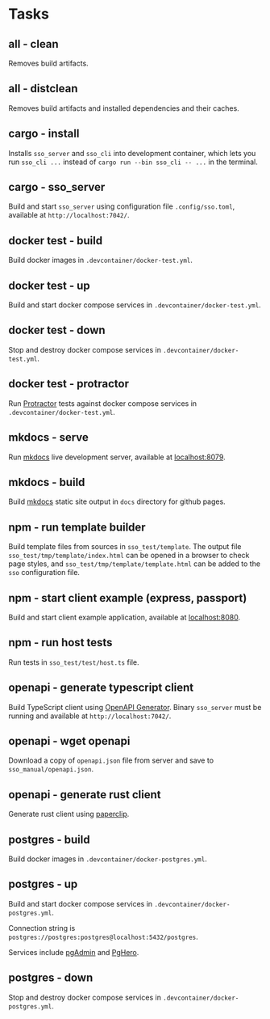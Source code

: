 # Tasks

## all - clean

Removes build artifacts.

## all - distclean

Removes build artifacts and installed dependencies and their caches.

## cargo - install

Installs `sso_server` and `sso_cli` into development container, which lets you run `sso_cli ...` instead of `cargo run --bin sso_cli -- ...` in the terminal.

## cargo - sso_server

Build and start `sso_server` using configuration file `.config/sso.toml`, available at `http://localhost:7042/`.

## docker test - build

Build docker images in `.devcontainer/docker-test.yml`.

## docker test - up

Build and start docker compose services in `.devcontainer/docker-test.yml`.

## docker test - down

Stop and destroy docker compose services in `.devcontainer/docker-test.yml`.

## docker test - protractor

Run [Protractor](https://www.protractortest.org/) tests against docker compose services in `.devcontainer/docker-test.yml`.

## mkdocs - serve

Run [mkdocs](https://www.mkdocs.org/) live development server, available at [localhost:8079](http://localhost:8079).

## mkdocs - build

Build [mkdocs](https://www.mkdocs.org/) static site output in `docs` directory for github pages.

## npm - run template builder

Build template files from sources in `sso_test/template`. The output file `sso_test/tmp/template/index.html` can be opened in a browser to check page styles, and `sso_test/tmp/template/template.html` can be added to the `sso` configuration file.

## npm - start client example (express, passport)

Build and start client example application, available at [localhost:8080](http://localhost:8080).

## npm - run host tests

Run tests in `sso_test/test/host.ts` file.

## openapi - generate typescript client

Build TypeScript client using [OpenAPI Generator](https://github.com/OpenAPITools/openapi-generator). Binary `sso_server` must be running and available at `http://localhost:7042/`.

## openapi - wget openapi

Download a copy of `openapi.json` file from server and save to `sso_manual/openapi.json`.

<!-- todo: Use same spec file in openapi typescript generation -->

## openapi - generate rust client

Generate rust client using [paperclip](https://github.com/wafflespeanut/paperclip).

## postgres - build

Build docker images in `.devcontainer/docker-postgres.yml`.

## postgres - up

Build and start docker compose services in `.devcontainer/docker-postgres.yml`.

Connection string is `postgres://postgres:postgres@localhost:5432/postgres`.

Services include [pgAdmin](start.md#pgadmin) and [PgHero](start.md#pghero).

## postgres - down

Stop and destroy docker compose services in `.devcontainer/docker-postgres.yml`.
